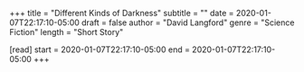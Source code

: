 +++
title = "Different Kinds of Darkness"
subtitle = ""
date = 2020-01-07T22:17:10-05:00
draft = false
author = "David Langford"
genre = "Science Fiction"
length = "Short Story"

[read]
  start = 2020-01-07T22:17:10-05:00
  end = 2020-01-07T22:17:10-05:00
+++
